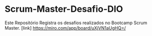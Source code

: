 # Scrum-Master-Desafio-DIO
Este Repositório Registra os desafios realizados no Bootcamp  Scrum Master.
[link] https://miro.com/app/board/uXjVN1aUgHQ=/
